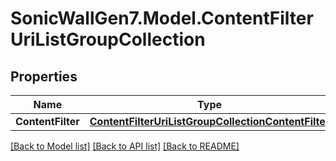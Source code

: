 # SonicWallGen7.Model.ContentFilterUriListGroupCollection

## Properties

Name | Type | Description | Notes
------------ | ------------- | ------------- | -------------
**ContentFilter** | [**ContentFilterUriListGroupCollectionContentFilter**](ContentFilterUriListGroupCollectionContentFilter.md) |  | [optional] 

[[Back to Model list]](../README.md#documentation-for-models) [[Back to API list]](../README.md#documentation-for-api-endpoints) [[Back to README]](../README.md)

